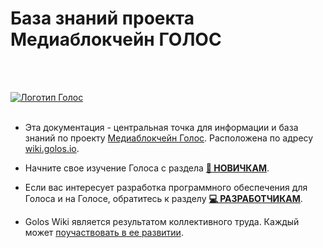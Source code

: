 # База знаний проекта Медиаблокчейн ГОЛОС
<br><br>

[![Логотип Голос](https://raw.githubusercontent.com/GolosChain/wiki/master/_images/golos_logo.png)](https://golos.io/)
<br><br>

- Эта документация - центральная точка для информации и база знаний по проекту [Медиаблокчейн Голос](https://golos.io/).  Расположена по адресу [wiki.golos.io](https://wiki.golos.io).

- Начните свое изучение Голоса с раздела **[🚀 НОВИЧКАМ](/wiki.golos.io/novichkam.html)**. 

- Если вас интересует разработка программного обеспечения для Голоса и на Голосе, обратитесь к разделу **[💻 РАЗРАБОТЧИКАМ](//razrabotchikam.html)**.

- Golos Wiki является результатом коллективного труда. Каждый может [поучаствовать в ее развитии](/1-introduction/uchastie-v-viki-golosa.html). 
